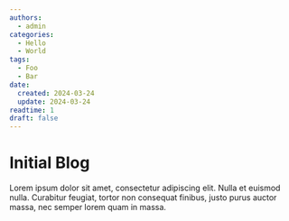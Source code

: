```yaml
---
authors:
  - admin
categories:
  - Hello
  - World
tags:
  - Foo
  - Bar
date:
  created: 2024-03-24
  update: 2024-03-24
readtime: 1
draft: false
---
```


# Initial Blog

Lorem ipsum dolor sit amet, consectetur adipiscing elit. Nulla et euismod
nulla. Curabitur feugiat, tortor non consequat finibus, justo purus auctor
massa, nec semper lorem quam in massa.
